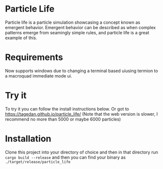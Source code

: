 # Particle Life
Particle life is a particle simulation showcasing a concept known as emergent behavior.
Emergent behavior can be described as when complex patterns emerge from seamingly simple rules, and particle life is a great example of this.

# Requirements
Now supports windows due to changing a terminal based uiusing termion to a macroquad immediate mode ui.

# Try it
To try it you can follow the install instructions below.
Or got to https://tagedan.github.io/particle_life/ (Note that the web version is slower, I recommend no more than 5000 or maybe 6000 particles)

# Installation
Clone this project into your directory of choice and then in that directory run 
```cargo build --release```
and then you can find your binary as
```./target/release/particle_life```

